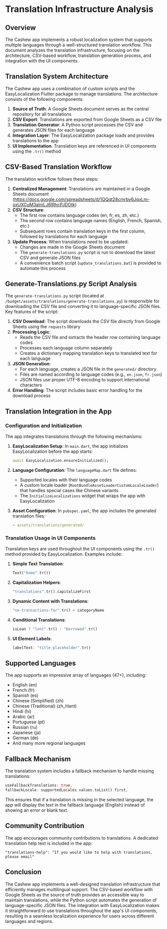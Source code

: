 # Translation Infrastructure Analysis

## Overview

The Cashew app implements a robust localization system that supports multiple languages through a well-structured translation workflow. This document analyzes the translation infrastructure, focusing on the architecture, CSV-based workflow, translation generation process, and integration with the UI components.

## Translation System Architecture

The Cashew app uses a combination of custom scripts and the EasyLocalization Flutter package to manage translations. The architecture consists of the following components:

1. **Source of Truth**: A Google Sheets document serves as the central repository for all translations
2. **CSV Export**: Translations are exported from Google Sheets as a CSV file
3. **Translation Generator**: A Python script processes the CSV and generates JSON files for each language
4. **Integration Layer**: The EasyLocalization package loads and provides translations to the app
5. **UI Implementation**: Translation keys are referenced in UI components using the `.tr()` method

## CSV-Based Translation Workflow

The translation workflow follows these steps:

1. **Centralized Management**: Translations are maintained in a Google Sheets document (https://docs.google.com/spreadsheets/d/1QQqt28cmrby6JqxLm-oxUXCuM3alniLJ6IRhcPJDOtk)
2. **CSV Structure**:
   - The first row contains language codes (en, fr, es, zh, etc.)
   - The second row contains language names (English, French, Spanish, etc.)
   - Subsequent rows contain translation keys in the first column, followed by translations for each language
3. **Update Process**: When translations need to be updated:
   - Changes are made in the Google Sheets document
   - The `generate-translations.py` script is run to download the latest CSV and generate JSON files
   - A convenience batch script (`update_translations.bat`) is provided to automate this process

## Generate-Translations.py Script Analysis

The `generate-translations.py` script (located at `/budget/assets/translations/generate-translations.py`) is responsible for downloading the CSV file and converting it to language-specific JSON files. Key features of the script:

1. **CSV Download**: The script downloads the CSV file directly from Google Sheets using the `requests` library
2. **Processing Logic**:
   - Reads the CSV file and extracts the header row containing language codes
   - Processes each language column separately
   - Creates a dictionary mapping translation keys to translated text for each language
3. **JSON Generation**:
   - For each language, creates a JSON file in the `generated/` directory
   - Files are named according to language codes (e.g., `en.json`, `fr.json`)
   - JSON files use proper UTF-8 encoding to support international characters
4. **Error Handling**: The script includes basic error handling for the download process

## Translation Integration in the App

### Configuration and Initialization

The app integrates translations through the following mechanisms:

1. **EasyLocalization Setup**: In `main.dart`, the app initializes EasyLocalization before the app starts:
   ```dart
   await EasyLocalization.ensureInitialized();
   ```

2. **Language Configuration**: The `languageMap.dart` file defines:
   - Supported locales with their language codes
   - A custom locale loader (`RootBundleAssetLoaderCustomLocaleLoader`) that handles special cases like Chinese variants
   - The `InitializeLocalizations` widget that wraps the app with EasyLocalization

3. **Asset Configuration**: In `pubspec.yaml`, the app includes the generated translation files:
   ```yaml
   - assets/translations/generated/
   ```

### Translation Usage in UI Components

Translation keys are used throughout the UI components using the `.tr()` method provided by EasyLocalization. Examples include:

1. **Simple Text Translation**:
   ```dart
   Text("home".tr())
   ```

2. **Capitalization Helpers**:
   ```dart
   "translations".tr().capitalizeFirst
   ```

3. **Dynamic Content with Translations**:
   ```dart
   "no-transactions-for".tr() + categoryName
   ```

4. **Conditional Translations**:
   ```dart
   isLoan ? "lent".tr() : "borrowed".tr()
   ```

5. **UI Element Labels**:
   ```dart
   labelText: "title-placeholder".tr()
   ```

## Supported Languages

The app supports an impressive array of languages (47+), including:

- English (en)
- French (fr)
- Spanish (es)
- Chinese (Simplified) (zh)
- Chinese (Traditional) (zh_Hant)
- Hindi (hi)
- Arabic (ar)
- Portuguese (pt)
- Russian (ru)
- Japanese (ja)
- German (de)
- And many more regional languages

## Fallback Mechanism

The translation system includes a fallback mechanism to handle missing translations:

```dart
useFallbackTranslations: true,
fallbackLocale: supportedLocales.values.toList().first,
```

This ensures that if a translation is missing in the selected language, the app will display the text in the fallback language (English) instead of showing an error or blank text.

## Community Contribution

The app encourages community contributions to translations. A dedicated translation help text is included in the app:

```
"translations-help": "If you would like to help with translations, please email"
```

## Conclusion

The Cashew app implements a well-designed translation infrastructure that efficiently manages multilingual support. The CSV-based workflow with Google Sheets as the source of truth provides an accessible way to maintain translations, while the Python script automates the generation of language-specific JSON files. The integration with EasyLocalization makes it straightforward to use translations throughout the app's UI components, resulting in a seamless localization experience for users across different languages and regions.